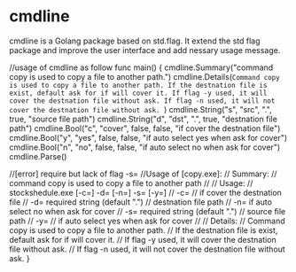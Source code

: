 # cmdline
cmdline is a Golang package based on std.flag.
It extend the std flag package and improve the user interface and add nessary usage message.


//usage of cmdline as follow
func main() {
	cmdline.Summary("command copy is used to copy a file to another path.")
	cmdline.Details(`Command copy is used to copy a file to another path.
    If the destnation file is exist, default ask for if will cover it.
    If flag -y used, it will cover the destnation file without ask.
    If flag -n used, it will not cover the destnation file without ask.
`)
	cmdline.String("s", "src", ".", true, "source file path")
	cmdline.String("d", "dst", ".", true, "destnation file path")
	cmdline.Bool("c", "cover", false, false, "if cover the destnation file")
	cmdline.Bool("y", "yes", false, false, "if auto select yes when ask for cover")
	cmdline.Bool("n", "no", false, false, "if auto select no when ask for cover")
	cmdline.Parse()

//[error] require but lack of flag -s=<src>
//Usage of [copy.exe]:
//  Summary:
//    command copy is used to copy a file to another path
//
//  Usage:
//    stockshedule.exe [-c=<cover>] -d=<dst> [-n=<no>] -s=<src> [-y=<yes>]
//  -c=<cover>
//      if cover the destnation file
//  -d=<dst>  required  string (default ".")
//      destnation file path
//  -n=<no>	if auto select no when ask for cover
//  -s=<src>  required  string (default ".")
//      source file path
//  -y=<yes>
//      if auto select yes when ask for cover
//
//  Details:
//    Command copy is used to copy a file to another path.
//    If the destnation file is exist, default ask for if will cover it.
//    If flag -y used, it will cover the destnation file without ask.
//    If flag -n used, it will not cover the destnation file without ask.
}
